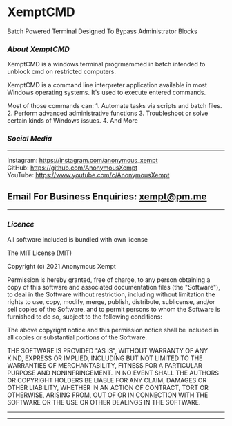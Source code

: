 # XemptCMD
Batch Powered Terminal Designed To Bypass Administrator Blocks

### *About XemptCMD*
XemptCMD is a windows terminal progrmammed in batch intended to unblock cmd on restricted computers.

XemptCMD is a command line interpreter application available in most Windows operating systems. It's used to execute entered commands. 

Most of those commands can:
	1. Automate tasks via scripts and batch files.
	2. Perform advanced administrative functions
	3. Troubleshoot or solve certain kinds of Windows issues.
	4. And More

### *Social Media*
-----------------------------------------------------------------	
	
Instagram:   https://instagram.com/anonymous_xempt <br>
GitHub:   https://github.com/AnonymousXempt <br>
YouTube:   https://www.youtube.com/c/AnonymousXempt <br>


Email For Business Enquiries:   xempt@pm.me
-----------------------------------------------------------------	
-----------------------------------------------------------------	

### *Licence*

All software included is bundled with own license

The MIT License (MIT)

Copyright (c) 2021 Anonymous Xempt

Permission is hereby granted, free of charge, to any person obtaining a copy of this software and associated documentation files (the "Software"), to deal in the Software without restriction, including without limitation the rights to use, copy, modify, merge, publish, distribute, sublicense, and/or sell copies of the Software, and to permit persons to whom the Software is furnished to do so, subject to the following conditions:

The above copyright notice and this permission notice shall be included in all copies or substantial portions of the Software.

THE SOFTWARE IS PROVIDED "AS IS", WITHOUT WARRANTY OF ANY KIND, EXPRESS OR IMPLIED, INCLUDING BUT NOT LIMITED TO THE WARRANTIES OF MERCHANTABILITY, FITNESS FOR A PARTICULAR PURPOSE AND NONINFRINGEMENT. IN NO EVENT SHALL THE AUTHORS OR COPYRIGHT HOLDERS BE LIABLE FOR ANY CLAIM, DAMAGES OR OTHER LIABILITY, WHETHER IN AN ACTION OF CONTRACT, TORT OR OTHERWISE, ARISING FROM, OUT OF OR IN CONNECTION WITH THE SOFTWARE OR THE USE OR OTHER DEALINGS IN THE SOFTWARE.

-----------------------------------------------------------------	
-----------------------------------------------------------------


